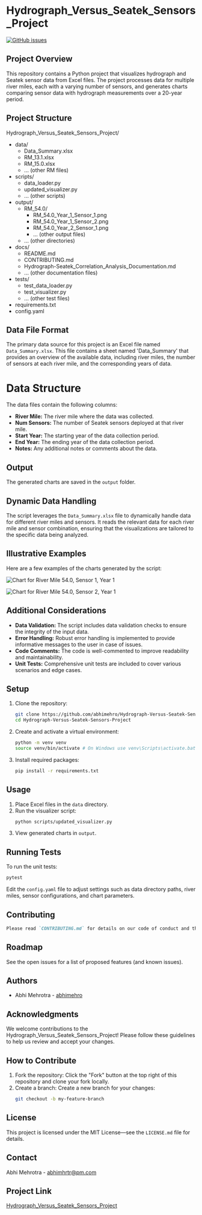 # Hydrograph_Versus_Seatek_Sensors_Project

[![GitHub issues](https://img.shields.io/github/issues/abhimehro/Hydrograph_Versus_Seatek_Sensors_Project)](https://github.com/abhimehro/Hydrograph_Versus_Seatek_Sensors_Project/issues)

## Project Overview

This repository contains a Python project that visualizes hydrograph and Seatek sensor data from Excel files. The
project processes data for multiple river miles, each with a varying number of sensors, and generates charts comparing
sensor data with hydrograph measurements over a 20-year period.

## Project Structure

Hydrograph_Versus_Seatek_Sensors_Project/
- data/
  - Data_Summary.xlsx
  - RM_13.1.xlsx
  - RM_15.0.xlsx
  - ... (other RM files)
- scripts/
  - data_loader.py
  - updated_visualizer.py
  - ... (other scripts)
- output/
  - RM_54.0/
    - RM_54.0_Year_1_Sensor_1.png
    - RM_54.0_Year_1_Sensor_2.png
    - RM_54.0_Year_2_Sensor_1.png
    - ... (other output files)
  - ... (other directories)
- docs/
  - README.md
  - CONTRIBUTING.md
  - Hydrograph-Seatek_Correlation_Analysis_Documentation.md
  - ... (other documentation files)
- tests/
  - test_data_loader.py
  - test_visualizer.py
  - ... (other test files)
- requirements.txt
- config.yaml

## Data File Format

The primary data source for this project is an Excel file named `Data_Summary.xlsx`. This file contains a sheet named 'Data_Summary' that provides an overview of the available data, including river miles, the number of sensors at each river mile, and the corresponding years of data.

# Data Structure

The data files contain the following columns:

*   **River Mile:** The river mile where the data was collected.
*   **Num Sensors:** The number of Seatek sensors deployed at that river mile.
*   **Start Year:** The starting year of the data collection period.
*   **End Year:** The ending year of the data collection period.
*   **Notes:** Any additional notes or comments about the data.

## Output

The generated charts are saved in the `output` folder.

## Dynamic Data Handling

The script leverages the `Data_Summary.xlsx` file to dynamically handle data for different river miles and sensors. It reads the relevant data for each river mile and sensor combination, ensuring that the visualizations are tailored to the specific data being analyzed.

## Illustrative Examples

Here are a few examples of the charts generated by the script:

![Chart for River Mile 54.0, Sensor 1, Year 1](https://raw.githubusercontent.com/abhimehro/Hydrograph_Versus_Seatek_Sensors_Project/main/output/RM_54.0/RM_54.0_Year_1_Sensor%201.png)

![Chart for River Mile 54.0, Sensor 2, Year 1](https://raw.githubusercontent.com/abhimehro/Hydrograph_Versus_Seatek_Sensors_Project/main/output/RM_54.0/RM_54.0_Year_1_Sensor%202.png)

## Additional Considerations

* **Data Validation:** The script includes data validation checks to ensure the integrity of the input data.
* **Error Handling:** Robust error handling is implemented to provide informative messages to the user in case of
  issues.
* **Code Comments:** The code is well-commented to improve readability and maintainability.
* **Unit Tests:** Comprehensive unit tests are included to cover various scenarios and edge cases.

## Setup

1. Clone the repository:
    ```bash
    git clone https://github.com/abhimehro/Hydrograph-Versus-Seatek-Sensors-Project.git
    cd Hydrograph-Versus-Seatek-Sensors-Project
    ```

2. Create and activate a virtual environment:
    ```bash
    python -m venv venv
    source venv/bin/activate # On Windows use venv\Scripts\activate.bat
    ```

3. Install required packages:
    ```bash
    pip install -r requirements.txt
    ```

## Usage

1. Place Excel files in the `data` directory.
2. Run the visualizer script:
    ```bash
    python scripts/updated_visualizer.py
    ```
3. View generated charts in `output`.

## Running Tests

To run the unit tests:
```bash
pytest
```

Edit the `config.yaml` file to adjust settings such as data directory paths, river miles, sensor configurations, and
chart parameters.

## Contributing

 ```markdown
 Please read `CONTRIBUTING.md` for details on our code of conduct and the process for submitting pull requests.
 ```

## Roadmap

See the open issues for a list of proposed features (and known issues).

## Authors

- Abhi Mehrotra - [abhimehro](https://github.com/abhimehro)

## Acknowledgments

We welcome contributions to the Hydrograph_Versus_Seatek_Sensors_Project! Please follow these guidelines to help us
review and accept your changes.

## How to Contribute

1. Fork the repository: Click the "Fork" button at the top right of this repository and clone your fork locally.
2. Create a branch: Create a new branch for your changes:
    ```bash
    git checkout -b my-feature-branch
    ```

## License

This project is licensed under the MIT License—see the `LICENSE.md` file for details.

## Contact

Abhi Mehrotra - <abhimhrtr@pm.com>

## Project Link

[Hydrograph_Versus_Seatek_Sensors_Project](https://github.com/abhimehro/Hydrograph_Versus_Seatek_Sensors_Project)
